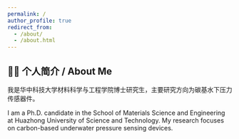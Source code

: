 ```yaml
---
permalink: /
author_profile: true
redirect_from: 
  - /about/
  - /about.html
---
```


## 👨‍🎓 个人简介 / About Me

我是华中科技大学材料科学与工程学院博士研究生，主要研究方向为碳基水下压力传感器件。 
 
I am a Ph.D. candidate in the School of Materials Science and Engineering at Huazhong University of Science and Technology. My research focuses on carbon-based underwater pressure sensing devices.
